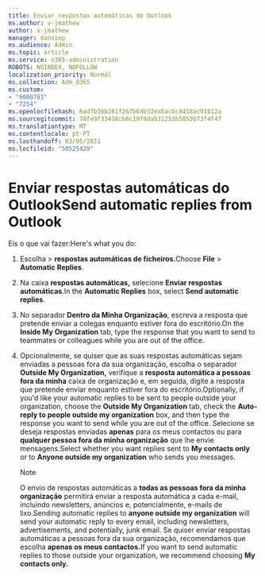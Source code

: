 ```yaml
---
title: Enviar respostas automáticas do Outlook
ms.author: v-jmathew
author: v-jmathew
manager: dansimp
ms.audience: Admin
ms.topic: article
ms.service: o365-administration
ROBOTS: NOINDEX, NOFOLLOW
localization_priority: Normal
ms.collection: Adm_O365
ms.custom:
- "9000761"
- "7254"
ms.openlocfilehash: 6ad7b36b281f267b6db32ea5acbc9418ac91812a
ms.sourcegitcommit: 78fe9f33438cb0c19f0dab31253b5853b73f4f47
ms.translationtype: MT
ms.contentlocale: pt-PT
ms.lasthandoff: 03/05/2021
ms.locfileid: "50525429"
---
```

# <a name="send-automatic-replies-from-outlook"></a><span data-ttu-id="e280d-102">Enviar respostas automáticas do Outlook</span><span class="sxs-lookup"><span data-stu-id="e280d-102">Send automatic replies from Outlook</span></span>

<span data-ttu-id="e280d-103">Eis o que vai fazer:</span><span class="sxs-lookup"><span data-stu-id="e280d-103">Here's what you do:</span></span>

1. <span data-ttu-id="e280d-104">Escolha   >  **respostas automáticas de ficheiros.**</span><span class="sxs-lookup"><span data-stu-id="e280d-104">Choose **File** > **Automatic Replies**.</span></span>
2. <span data-ttu-id="e280d-105">Na caixa **respostas automáticas,** selecione **Enviar respostas automáticas**.</span><span class="sxs-lookup"><span data-stu-id="e280d-105">In the **Automatic Replies** box, select **Send automatic replies**.</span></span>
3. <span data-ttu-id="e280d-106">No separador **Dentro da Minha Organização**, escreva a resposta que pretende enviar a colegas enquanto estiver fora do escritório.</span><span class="sxs-lookup"><span data-stu-id="e280d-106">On the **Inside My Organization** tab, type the response that you want to send to teammates or colleagues while you are out of the office.</span></span>
4. <span data-ttu-id="e280d-107">Opcionalmente, se quiser que as suas respostas automáticas sejam enviadas a pessoas fora da sua organização, escolha o separador **Outside My Organization,** verifique a **resposta automática a pessoas fora da minha** caixa de organização e, em seguida, digite a resposta que pretende enviar enquanto estiver fora do escritório.</span><span class="sxs-lookup"><span data-stu-id="e280d-107">Optionally, if you'd like your automatic replies to be sent to people outside your organization, choose the **Outside My Organization** tab, check the **Auto-reply to people outside my organization** box, and then type the response you want to send while you are out of the office.</span></span> <span data-ttu-id="e280d-108">Selecione se deseja respostas enviadas **apenas** para os meus contactos ou para **qualquer pessoa fora da minha organização** que lhe envie mensagens.</span><span class="sxs-lookup"><span data-stu-id="e280d-108">Select whether you want replies sent to **My contacts only** or to **Anyone outside my organization** who sends you messages.</span></span>

    > [!NOTE]
    > <span data-ttu-id="e280d-109">O envio de respostas automáticas a **todas as pessoas fora da minha organização** permitirá enviar a resposta automática a cada e-mail, incluindo newsletters, anúncios e, potencialmente, e-mails de lixo.</span><span class="sxs-lookup"><span data-stu-id="e280d-109">Sending automatic replies to **anyone outside my organization** will send your automatic reply to every email, including newsletters, advertisements, and potentially, junk email.</span></span> <span data-ttu-id="e280d-110">Se quiser enviar respostas automáticas a pessoas fora da sua organização, recomendamos que escolha **apenas os meus contactos.**</span><span class="sxs-lookup"><span data-stu-id="e280d-110">If you want to send automatic replies to those outside your organization, we recommend choosing **My contacts only.**</span></span>
